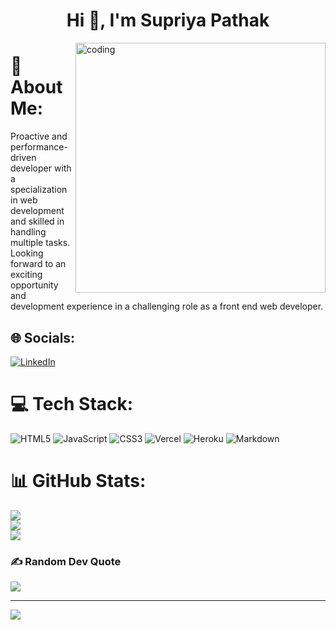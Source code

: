 <h1 align="center">Hi 👋, I'm Supriya Pathak</h1>
<img align="right" alt="coding" width="400" src="https://i.pinimg.com/originals/e7/26/c7/e726c74ac081eed50feee1433d12c998.gif"> 

# 💫 About Me:
Proactive and performance-driven developer with a specialization in web development and skilled in handling multiple tasks. Looking forward to an exciting opportunity and development experience in a challenging role as a front end web developer. 


## 🌐 Socials:
[![LinkedIn](https://img.shields.io/badge/LinkedIn-%230077B5.svg?logo=linkedin&logoColor=white)](https://linkedin.com/in/htsupriya-pathak-74868b23a/) 

# 💻 Tech Stack:
![HTML5](https://img.shields.io/badge/html5-%23E34F26.svg?style=for-the-badge&logo=html5&logoColor=white) ![JavaScript](https://img.shields.io/badge/javascript-%23323330.svg?style=for-the-badge&logo=javascript&logoColor=%23F7DF1E) ![CSS3](https://img.shields.io/badge/css3-%231572B6.svg?style=for-the-badge&logo=css3&logoColor=white) ![Vercel](https://img.shields.io/badge/vercel-%23000000.svg?style=for-the-badge&logo=vercel&logoColor=white) ![Heroku](https://img.shields.io/badge/heroku-%23430098.svg?style=for-the-badge&logo=heroku&logoColor=white) ![Markdown](https://img.shields.io/badge/markdown-%23000000.svg?style=for-the-badge&logo=markdown&logoColor=white)
# 📊 GitHub Stats:
![](https://github-readme-stats.vercel.app/api?username=supriyakaa&theme=dark&hide_border=false&include_all_commits=false&count_private=false)<br/>
![](https://github-readme-streak-stats.herokuapp.com/?user=supriyakaa&theme=dark&hide_border=false)<br/>
![](https://github-readme-stats.vercel.app/api/top-langs/?username=supriyakaa&theme=dark&hide_border=false&include_all_commits=false&count_private=false&layout=compact)

### ✍️ Random Dev Quote
![](https://quotes-github-readme.vercel.app/api?type=horizontal&theme=radical)

---
[![](https://visitcount.itsvg.in/api?id=supriyakaa&icon=0&color=0)](https://visitcount.itsvg.in)

